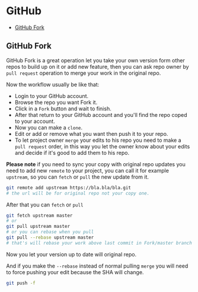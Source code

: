 # GitHub

* [GitHub Fork](#github-fork)

## GitHub Fork
GitHub Fork is a great operation let you take your own version form other repos to build up on it or add new feature, then you can ask repo owner by <code>pull request</code> operation to merge your work in the original repo.

Now the workflow usually be like that:
* Login to your GitHub account.
* Browse the repo you want Fork it.
* Click in a <code>Fork</code> button and wait to finish.
* After that return to your GitHub account and you'll find the repo coped to your account.
* Now you can make a <code>clone</code>.
* Edit or add or remove what you want then push it to your repo.
* To let project owner <code>merge</code> your edits to his repo you need to make a <code>pull request</code> order, in this way you let the owner know about your edits and decide if it's good to add them to his repo.

**Please note** if you need to sync your copy with original repo updates you need to add new <code>remote</code> to your project, you can call it for example <code>upstream</code>, so you can <code>fetch</code> or <code>pull</code> the new update from it.
```bash
git remote add upstream https://bla.bla/bla.git
# the url will be for original repo not your copy one.
```
After that you can <code>fetch</code> or <code>pull</code>
```bash
git fetch upstream master
# or
git pull upstream master
# or you can rebase when you pull
git pull --rebase upstream master
# that's will rebase your work above last commit in Fork/master branch so you able to do fast forward merge. check rebase section.
```
Now you let your version up to date will original repo.

And if you make the <code>--rebase</code> instead of normal pulling <code>merge</code> you will need to force pushing your edit because the SHA will change.
```bash
git push -f
```